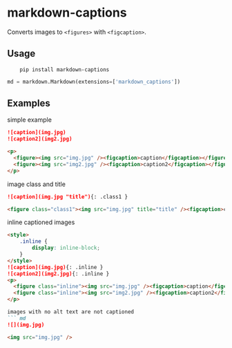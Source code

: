 # markdown-captions

Converts images to `<figures>` with `<figcaption>`.

## Usage

```
    pip install markdown-captions
```

``` python
md = markdown.Markdown(extensions=['markdown_captions'])
```

## Examples

simple example
``` md
![caption](img.jpg)
![caption2](img2.jpg)
```
``` html
<p>
  <figure><img src="img.jpg" /><figcaption>caption</figcaption></figure>
  <figure><img src="img2.jpg" /><figcaption>caption2</figcaption></figure>
</p>
```

image class and title
``` md
![caption](img.jpg "title"){: .class1 }
```
``` html
<figure class="class1"><img src="img.jpg" title="title" /><figcaption>caption</figcaption></figure>
```

inline captioned images
``` md
<style>
    .inline {
        display: inline-block;
    }
</style>
![caption](img.jpg){: .inline }
![caption2](img2.jpg){: .inline }
<p>
  <figure class="inline"><img src="img.jpg" /><figcaption>caption</figcaption></figure>
  <figure class="inline"><img src="img2.jpg" /><figcaption>caption2</figcaption></figure>
</p>

images with no alt text are not captioned
``` md
![](img.jpg)
```
``` html
<img src="img.jpg" />
```
